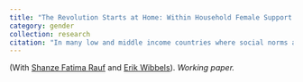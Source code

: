 ```yaml
---
title: "The Revolution Starts at Home: Within Household Female Support and Women's Civic Engagement."
category: gender
collection: research
citation: "In many low and middle income countries where social norms are gendered, patrilocality and multi-generational co-residence are common. How do relations among women within these multi-generational households impact women's political engagement? While multi-generational homes are typically thought to reinforce traditional norms, we highlight how support from other women within the household can challenge those norms and promote political engagement. We argue that the support of other women in the household is especially important when civic activities are communal in nature and women of the household can participate together. Importantly, support of other women of the household has the potential to offset the negative effects of lack of support of men, which has been documented to lower women's political engagement. Fielding a novel civic engagement conjoint combined with a priming experiment to 767 women in Guatemala, a patriarchal society with entrenched gender norms and multi-generational patrilocality, we show that when women consider engaging in civic activities, they value the support of other women in the household just as much as the support of men in the household. Thus, support from other women within the household can be a catalyst from women's civic mobilization."
---
```


(With [Shanze Fatima Rauf](https://pdri-devlab.upenn.edu/bio/shanze-rauf/) and [Erik Wibbels](https://web.sas.upenn.edu/ewibbels/)). *Working paper.*    